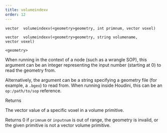 ```yaml
---
title: volumeindexv
order: 12
---
```

`vector  volumeindexv(<geometry>geometry, int primnum, vector voxel)`

`vector  volumeindexv(<geometry>geometry, string volumename, vector voxel)`

`<geometry>`

When running in the context of a node (such as a wrangle SOP), this argument can be an integer representing the input number (starting at 0) to read the geometry from.

Alternatively, the argument can be a string specifying a geometry file (for example, a `.bgeo`) to read from. When running inside Houdini, this can be an `op:/path/to/sop` reference.

Returns

The vector value of a specific voxel in a volume primitive.

Returns 0 if `primnum` or `inputnum` is out of range, the geometry is invalid, or the given primitive is not a vector volume primitive.
